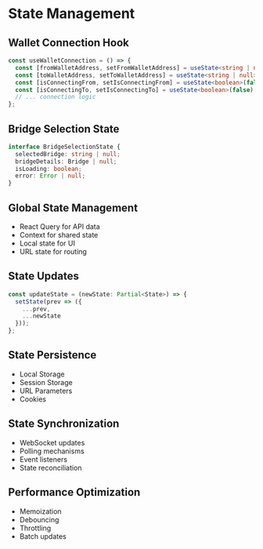 # State Management

## Wallet Connection Hook
```typescript
const useWalletConnection = () => {
  const [fromWalletAddress, setFromWalletAddress] = useState<string | null>(null);
  const [toWalletAddress, setToWalletAddress] = useState<string | null>(null);
  const [isConnectingFrom, setIsConnectingFrom] = useState<boolean>(false);
  const [isConnectingTo, setIsConnectingTo] = useState<boolean>(false);
  // ... connection logic
};
```

## Bridge Selection State
```typescript
interface BridgeSelectionState {
  selectedBridge: string | null;
  bridgeDetails: Bridge | null;
  isLoading: boolean;
  error: Error | null;
}
```

## Global State Management
- React Query for API data
- Context for shared state
- Local state for UI
- URL state for routing

## State Updates
```typescript
const updateState = (newState: Partial<State>) => {
  setState(prev => ({
    ...prev,
    ...newState
  }));
};
```

## State Persistence
- Local Storage
- Session Storage
- URL Parameters
- Cookies

## State Synchronization
- WebSocket updates
- Polling mechanisms
- Event listeners
- State reconciliation

## Performance Optimization
- Memoization
- Debouncing
- Throttling
- Batch updates